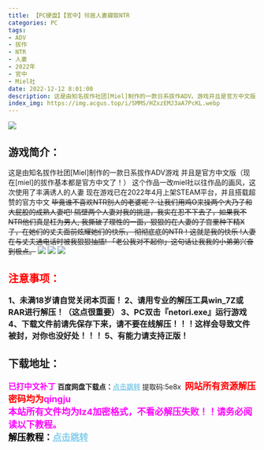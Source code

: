 ```yaml
---
title: 【PC硬盘】【官中】邻居人妻寢取NTR
categories: PC
tags:
- ADV
- 拔作
- NTR
- 人妻
- 2022年
- 官中
- Miel社
date: 2022-12-12 8:01:00
description: 这是由知名拔作社团[Miel]制作的一款日系拔作ADV。游戏并且是官方中文版（现在[miel]的拔作基本都是官方中文了！）这个作品一改miel社以往作品的画风，这次使用了丰满诱人的人妻
index_img: https://img.acgus.top/i/SMMS/HZxzEMJ3aA7PcKL.webp
---
```

![](https://img.acgus.top/i/SMMS/HZxzEMJ3aA7PcKL.webp)
## 游戏简介：
这是由知名拔作社团[Miel]制作的一款日系拔作ADV游戏
并且是官方中文版（现在[miel]的拔作基本都是官方中文了！）
这个作品一改miel社以往作品的画风，这次使用了丰满诱人的人妻
现在游戏已在2022年4月上架STEAM平台，并且搭载超赞的官方中文
~~毕竟谁不喜欢NTR别人的老婆呢？
让我们用鸡O来操两个大乃子和大屁股的成熟人妻吧!
隔壁两个人妻对我的挑逗，我实在忍不下去了，如果我不NTR他们真是枉为男人,
我撕破了理性的一面，狠狠的在人妻的子宫里种下精X子，在她们的丈夫面前炫耀她们的快乐，
彻彻底底的NTR！这就是我的快乐 !人妻在与丈夫通电话时被我狠狠抽插!
「老公我对不起你」这句话让我我的小弟弟兴奋到极点。~~
![](https://img.acgus.top/i/SMMS/PBk1xfuUL39iEM.webp)
![](https://img.acgus.top/i/SMMS/fsH4wzOFtlph29L.webp)
![](https://img.acgus.top/i/SMMS/u5hjyFvfIJxAzcS.webp)




## <font color=#FF0000 >注意事项：</font>
<font size=3><b>1、未满18岁请自觉关闭本页面！
2、请用专业的解压工具win_7Z或RAR进行解压！（这点很重要）
3、PC双击『netori.exe』运行游戏
4、下载文件前请先保存下来，请不要在线解压！！！这样会导致文件被封，对你也没好处！！！
5、有能力请支持正版！</b></font>

## 下载地址：
<font color=#FF00FF size=3><b>已打中文补丁</b></font>
<b>百度网盘下载点：</b><a href="https://pan.baidu.com/s/1Ek-s6gLlG6Fiv4O5rEp6Xw?pwd=5e8x" style="color: #87CEEB;"><b>点击跳转</b></a> 提取码:5e8x
<a style="padding: 0" href="https://post.qingju.org/AD/"><img style="max-width:100%" src="https://img.acgus.top/i/2024/07/478f689b8021d8d499ab43d21acf137a.gif" alt=""></a>
<b><font color=#FF0000 size=4>网站所有资源解压密码均为</b></font><b><font color=#FF00FF size=4>qingju</font><font color=#FF0000 ></font></b><br><b><font color=#FF00FF size=4>本站所有文件均为lz4加密格式，不看必解压失败！！请务必阅读以下教程。</b></font><br><b><font color=#000 size=4>解压教程：</b><a href="https://post.qingju.org/tutorial/000/" style="color: #87CEEB;"><b>点击跳转</b></a>